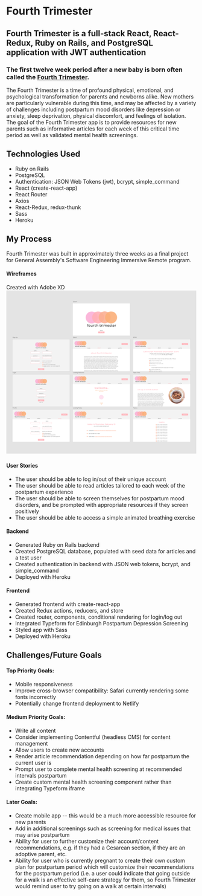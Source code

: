 # Fourth Trimester

## Fourth Trimester is a full-stack React, React-Redux, Ruby on Rails, and PostgreSQL application with JWT authentication
### The first twelve week period after a new baby is born often called the [Fourth Trimester](https://www.health.harvard.edu/blog/the-fourth-trimester-what-you-should-know-2019071617314). 
The Fourth Trimester is a time of profound physical, emotional, and psychological transformation for parents and newborns alike. New mothers are particularly vulnerable during this time, and may be affected by a variety of challenges including postpartum mood disorders like depression or anxiety, sleep deprivation, physical discomfort, and feelings of isolation. The goal of the Fourth Trimester app is to provide resources for new parents such as informative articles for each week of this critical time period as well as validated mental health screenings.


## Technologies Used
- Ruby on Rails
- PostgreSQL
- Authentication: JSON Web Tokens (jwt), bcrypt, simple_command
- React (create-react-app)
- React Router
- Axios
- React-Redux, redux-thunk
- Sass
- Heroku



## My Process
Fourth Trimester was built in approximately three weeks as a final project for General Assembly's Software Engineering Immersive Remote program.

#### Wireframes
Created with Adobe XD
![wireframe](https://github.com/janenath/fourth_trimester/blob/master/Screen%20Shot%202020-02-15%20at%208.11.39%20AM.png)

#### User Stories
- The user should be able to log in/out of their unique account
- The user should be able to read articles tailored to each week of the postpartum experience
- The user should be able to screen themselves for postpartum mood disorders, and be prompted with appropriate resources if they screen positively
- The user should be able to access a simple animated breathing exercise

#### Backend
- Generated Ruby on Rails backend
- Created PostgreSQL database, populated with seed data for articles and a test user
- Created authentication in backend with JSON web tokens, bcrypt, and simple_command
- Deployed with Heroku

#### Frontend
- Generated frontend with create-react-app
- Created Redux actions, reducers, and store
- Created router, components, conditional rendering for login/log out
- Integrated Typeform for Edinburgh Postpartum Depression Screening
- Styled app with Sass
- Deployed with Heroku



## Challenges/Future Goals
#### Top Priority Goals:
- Mobile responsiveness
- Improve cross-browser compatibility: Safari currently rendering some fonts incorrectly
- Potentially change frontend deployment to Netlify 

#### Medium Priority Goals:
- Write all content
- Consider implementing Contentful (headless CMS) for content management
- Allow users to create new accounts
- Render article recommendation depending on how far postpartum the current user is
- Prompt user to complete mental health screening at recommended intervals postpartum
- Create custom mental health screening component rather than integrating Typeform iframe

#### Later Goals:
- Create mobile app -- this would be a much more accessible resource for new parents
- Add in additional screenings such as screening for medical issues that may arise postpartum
- Ability for user to further customize their account/content recommendations, e.g. if they had a Cesarean section, if they are an adoptive parent, etc.
- Ability for user who is currently pregnant to create their own custom plan for postpartum period which will customize their  recommendations for the postpartum period (i.e. a user could indicate that going outside for a walk is an effective self-care strategy for them, so Fourth Trimester would remind user to try going on a walk at certain intervals)
